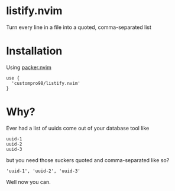 # listify.nvim
Turn every line in a file into a quoted, comma-separated list

# Installation
Using [packer.nvim](https://github.com/wbthomason/packer.nvim)

```
use {
  'custompro98/listify.nvim'
}
```
# Why?
Ever had a list of uuids come out of your database tool like
```
uuid-1
uuid-2
uuid-3
```
but you need those suckers quoted and comma-separated like so?
```
'uuid-1', 'uuid-2', 'uuid-3'
```
Well now you can.
